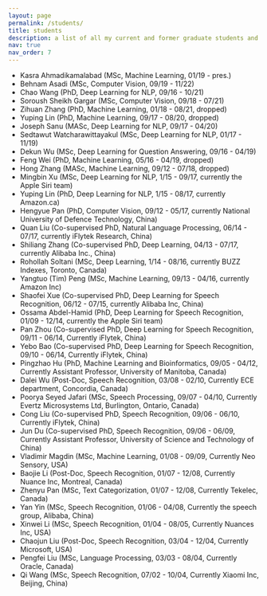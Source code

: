 ```yaml
---
layout: page
permalink: /students/
title: students
description: a list of all my current and former graduate students and postdocs 
nav: true
nav_order: 7
---
```


* Kasra Ahmadikamalabad (MSc, Machine Learning, 01/19 - pres.)
* Behnam Asadi (MSc, Computer Vision, 09/19 - 11/22)
* Chao Wang (PhD, Deep Learning for NLP, 09/16 - 10/21)
* Soroush Sheikh Gargar (MSc, Computer Vision, 09/18 - 07/21)
* Zihuan Zhang (PhD, Machine Learning, 01/18 - 08/21, dropped)
* Yuping Lin (PhD, Machine Learning, 09/17 - 08/20, dropped)
* Joseph Sanu (MASc, Deep Learning for NLP, 09/17 - 04/20)
* Sedtawut Watcharawittayakul (MSc, Deep Learning for NLP, 01/17 - 11/19)
* Dekun Wu (MSc, Deep Learning for Question Answering, 09/16 - 04/19)
* Feng Wei (PhD, Machine Learning, 05/16 - 04/19, dropped)
* Hong Zhang (MASc, Machine Learning, 09/12 - 07/18, dropped)
* Mingbin Xu (MSc, Deep Learning for NLP, 1/15 - 09/17, currently the Apple Siri team)
* Yuping Lin (PhD, Deep Learning for NLP, 1/15 - 08/17, currently Amazon.ca)
* Hengyue Pan (PhD, Computer Vision, 09/12 - 05/17, currently National University of Defence Technology, China)
* Quan Liu (Co-supervised PhD, Natural Language Processing, 06/14 - 07/17, currently iFlytek Research, China)
* Shiliang Zhang (Co-supervised PhD, Deep Learning, 04/13 - 07/17, currently Alibaba Inc., China)
* Rohollah Soltani (MSc, Deep Learning, 1/14 - 08/16, currently BUZZ Indexes, Toronto, Canada)
* Yangtuo (Tim) Peng (MSc, Machine Learning, 09/13 - 04/16, currently Amazon Inc)
* Shaofei Xue (Co-supervised PhD, Deep Learning for Speech Recognition, 06/12 - 07/15, currently Alibaba Inc, China)
* Ossama Abdel-Hamid (PhD, Deep Learning for Speech Recognition, 01/09 - 12/14, currently the Apple Siri team)
* Pan Zhou (Co-supervised PhD, Deep Learning for Speech Recognition, 09/11 - 06/14, Currently iFlytek, China)
* Yebo Bao (Co-supervised PhD, Deep Learning for Speech Recognition, 09/10 - 06/14, Currently iFlytek, China)
* Pingzhao Hu (PhD, Machine Learning and Bioinformatics, 09/05 - 04/12, Currently Assistant Professor, University of Manitoba, Canada)
* Dalei Wu (Post-Doc, Speech Recognition, 03/08 - 02/10, Currently ECE department, Concordia, Canada)
* Poorya Seyed Jafari (MSc, Speech Processing, 09/07 - 04/10, Currently Evertz Microsystems Ltd, Burlington, Ontario, Canada)
* Cong Liu (Co-supervised PhD, Speech Recognition, 09/06 -  06/10, Currently iFlytek, China)
* Jun Du (Co-supervised PhD, Speech Recognition, 09/06 - 06/09, Currently Assistant Professor, University of Science and Technology of China)
* Vladimir Magdin (MSc, Machine Learning, 01/08 - 09/09, Currently Neo Sensory, USA)
* Baojie Li (Post-Doc, Speech Recognition, 01/07 - 12/08, Currently Nuance Inc, Montreal, Canada)
* Zhenyu Pan (MSc, Text Categorization, 01/07 - 12/08, Currently Tekelec, Canada)
* Yan Yin (MSc, Speech Recognition, 01/06 - 04/08, Currently the speech group, Alibaba, China)
* Xinwei Li (MSc, Speech Recognition, 01/04 - 08/05, Currently Nuances Inc, USA)
* Chaojun Liu (Post-Doc, Speech Recognition, 03/04 - 12/04, Currently Microsoft, USA)
* Pengfei Liu (MSc, Language Processing, 03/03 - 08/04, Currently Oracle, Canada)
* Qi Wang (MSc, Speech Recognition, 07/02 - 10/04, Currently Xiaomi Inc, Beijing, China)